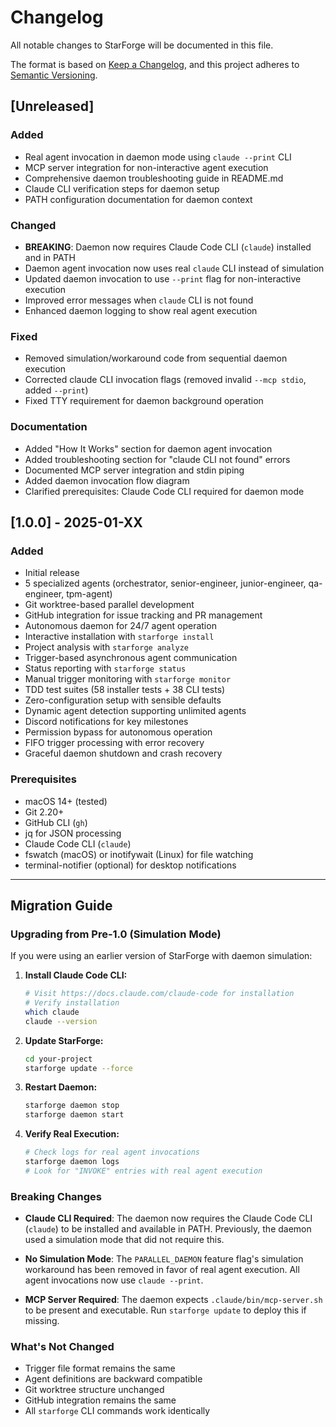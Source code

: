 # Changelog

All notable changes to StarForge will be documented in this file.

The format is based on [Keep a Changelog](https://keepachangelog.com/en/1.0.0/),
and this project adheres to [Semantic Versioning](https://semver.org/spec/v2.0.0.html).

## [Unreleased]

### Added
- Real agent invocation in daemon mode using `claude --print` CLI
- MCP server integration for non-interactive agent execution
- Comprehensive daemon troubleshooting guide in README.md
- Claude CLI verification steps for daemon setup
- PATH configuration documentation for daemon context

### Changed
- **BREAKING**: Daemon now requires Claude Code CLI (`claude`) installed and in PATH
- Daemon agent invocation now uses real `claude` CLI instead of simulation
- Updated daemon invocation to use `--print` flag for non-interactive execution
- Improved error messages when `claude` CLI is not found
- Enhanced daemon logging to show real agent execution

### Fixed
- Removed simulation/workaround code from sequential daemon execution
- Corrected claude CLI invocation flags (removed invalid `--mcp stdio`, added `--print`)
- Fixed TTY requirement for daemon background operation

### Documentation
- Added "How It Works" section for daemon agent invocation
- Added troubleshooting section for "claude CLI not found" errors
- Documented MCP server integration and stdin piping
- Added daemon invocation flow diagram
- Clarified prerequisites: Claude Code CLI required for daemon mode

## [1.0.0] - 2025-01-XX

### Added
- Initial release
- 5 specialized agents (orchestrator, senior-engineer, junior-engineer, qa-engineer, tpm-agent)
- Git worktree-based parallel development
- GitHub integration for issue tracking and PR management
- Autonomous daemon for 24/7 agent operation
- Interactive installation with `starforge install`
- Project analysis with `starforge analyze`
- Trigger-based asynchronous agent communication
- Status reporting with `starforge status`
- Manual trigger monitoring with `starforge monitor`
- TDD test suites (58 installer tests + 38 CLI tests)
- Zero-configuration setup with sensible defaults
- Dynamic agent detection supporting unlimited agents
- Discord notifications for key milestones
- Permission bypass for autonomous operation
- FIFO trigger processing with error recovery
- Graceful daemon shutdown and crash recovery

### Prerequisites
- macOS 14+ (tested)
- Git 2.20+
- GitHub CLI (`gh`)
- jq for JSON processing
- Claude Code CLI (`claude`)
- fswatch (macOS) or inotifywait (Linux) for file watching
- terminal-notifier (optional) for desktop notifications

---

## Migration Guide

### Upgrading from Pre-1.0 (Simulation Mode)

If you were using an earlier version of StarForge with daemon simulation:

1. **Install Claude Code CLI:**
   ```bash
   # Visit https://docs.claude.com/claude-code for installation
   # Verify installation
   which claude
   claude --version
   ```

2. **Update StarForge:**
   ```bash
   cd your-project
   starforge update --force
   ```

3. **Restart Daemon:**
   ```bash
   starforge daemon stop
   starforge daemon start
   ```

4. **Verify Real Execution:**
   ```bash
   # Check logs for real agent invocations
   starforge daemon logs
   # Look for "INVOKE" entries with real agent execution
   ```

### Breaking Changes

- **Claude CLI Required**: The daemon now requires the Claude Code CLI (`claude`) to be installed and available in PATH. Previously, the daemon used a simulation mode that did not require this.

- **No Simulation Mode**: The `PARALLEL_DAEMON` feature flag's simulation workaround has been removed in favor of real agent execution. All agent invocations now use `claude --print`.

- **MCP Server Required**: The daemon expects `.claude/bin/mcp-server.sh` to be present and executable. Run `starforge update` to deploy this if missing.

### What's Not Changed

- Trigger file format remains the same
- Agent definitions are backward compatible
- Git worktree structure unchanged
- GitHub integration remains the same
- All `starforge` CLI commands work identically
